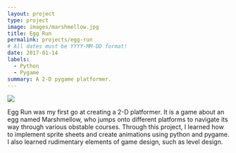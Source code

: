 ```yaml
---
layout: project
type: project
image: images/marshmellow.jpg
title: Egg Run
permalink: projects/egg-run
# All dates must be YYYY-MM-DD format!
date: 2017-01-14
labels:
  - Python
  - Pygame
summary: A 2-D pygame platformer.
---
```


<img class="ui image" src="{{ site.baseurl }}/images/marshmellow.png">

Egg Run was my first go at creating a 2-D platformer. It is a game about an egg named Marshmellow, who jumps onto different platforms to navigate its way through various obstable courses. Through this project, I learned how to implement sprite sheets and create animations using python and pygame. I also learned rudimentary elements of game design, such as level design.


